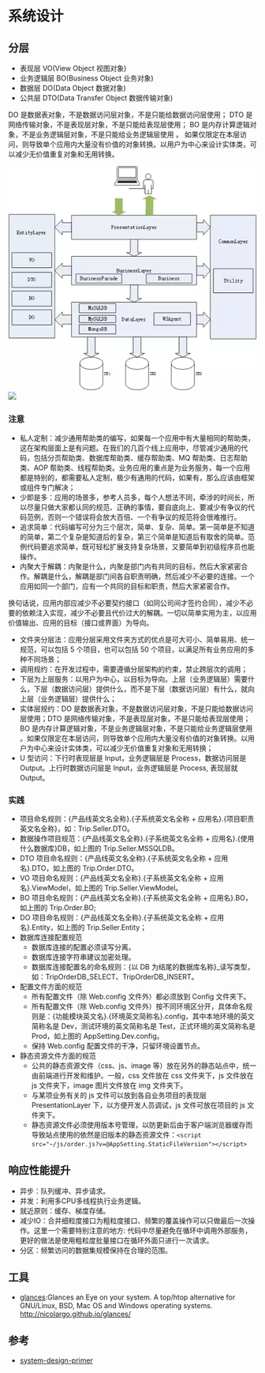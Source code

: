 # 系统设计

## 分层

* 表现层 VO(View Object 视图对象)
* 业务逻辑层 BO(Business Object 业务对象)
* 数据层 DO(Data Object 数据对象)
* 公共层 DTO(Data Transfer Object 数据传输对象)

DO 是数据表对象，不是数据访问层对象，不是只能给数据访问层使用；
DTO 是网络传输对象，不是表现层对象，不是只能给表现层使用；
BO 是内存计算逻辑对象，不是业务逻辑层对象，不是只能给业务逻辑层使用 。
如果仅限定在本层访问，则导致单个应用内大量没有价值的对象转换。以用户为中心来设计实体类，可以减少无价值重复对象和无用转换。

![](../_static/layer_archetect.png)
![](../_static/layer_info.png)

### 注意

* 私人定制：减少通用帮助类的编写，如果每一个应用中有大量相同的帮助类，这在架构层面上是有问题。在我们的几百个线上应用中，尽管减少通用的代码，包括分页帮助类、数据库帮助类、缓存帮助类、MQ 帮助类、日志帮助类、AOP 帮助类、线程帮助类。业务应用的重点是为业务服务，每一个应用都是特别的，都需要私人定制，极少有通用的代码，如果有，那么应该由框架或组件专门解决；
* 少即是多：应用的场景多，参考人员多，每个人想法不同，牵涉的时间长，所以尽量只做大家都认同的规范、正确的事情，要自底向上、要减少有争议的代码范例，否则一个错误将会放大百倍、一个有争议的规范将会很难推行。
* 追求简单：代码编写可分为三个层次，简单、复杂、简单。第一简单是不知道的简单，第二个复杂是知道后的复杂，第三个简单是知道后有取舍的简单。范例代码要追求简单，既可轻松扩展支持复杂场景，又要简单到初级程序员也能操作。
* 内聚大于解耦：内聚是什么，内聚是部门内有共同的目标，然后大家紧密合作。解耦是什么，解耦是部门间各自职责明确，然后减少不必要的连接。一个应用如同一个部门，应有一个共同的目标和职责，然后大家紧密合作。

换句话说，应用内部应减少不必要契约接口（如同公司间才签约合同），减少不必要的依赖注入实现，减少不必要且代价过大的解耦。一切以简单实用为主，以应用价值输出、应用的目标（接口或界面）为导向。

* 文件夹分层法：应用分层采用文件夹方式的优点是可大可小、简单易用、统一规范，可以包括 5 个项目，也可以包括 50 个项目，以满足所有业务应用的多种不同场景；
* 调用规约：在开发过程中，需要遵循分层架构的约束，禁止跨层次的调用；
* 下层为上层服务：以用户为中心，以目标为导向。上层（业务逻辑层）需要什么，下层（数据访问层）提供什么，而不是下层（数据访问层）有什么，就向上层（业务逻辑层）提供什么；
* 实体层规约：DO 是数据表对象，不是数据访问层对象，不是只能给数据访问层使用；DTO 是网络传输对象，不是表现层对象，不是只能给表现层使用；BO 是内存计算逻辑对象，不是业务逻辑层对象，不是只能给业务逻辑层使用 。如果仅限定在本层访问，则导致单个应用内大量没有价值的对象转换。以用户为中心来设计实体类，可以减少无价值重复对象和无用转换；
* U 型访问：下行时表现层是 Input，业务逻辑层是 Process，数据访问层是 Output。上行时数据访问层是 Input，业务逻辑层是 Process,  表现层就 Output。

### 实践

* 项目命名规则：{产品线英文名全称}.{子系统英文名全称 + 应用名}.{项目职责英文名全称}，如：Trip.Seller.DTO。
* 数据操作项目规范：{产品线英文名全称}.{子系统英文名全称 + 应用名}.{使用什么数据库}DB，如上图的 Trip.Seller.MSSQLDB。
* DTO 项目命名规则：{产品线英文名全称}.{子系统英文名全称 + 应用名}.DTO，如上图的 Trip.Order.DTO。
* VO 项目命名规则：{产品线英文名全称}.{子系统英文名全称 + 应用名}.ViewModel，如上图的 Trip.Seller.ViewModel。
* BO 项目命名规则：{产品线英文名全称}.{子系统英文名全称 + 应用名}.BO，如上图的 Trip.Order.BO;
* DO 项目命名规则：{产品线英文名全称}.{子系统英文名全称 + 应用名}.Entity，如上图的 Trip.Seller.Entity；
* 数据库连接配置规范
  - 数据库连接的配置必须读写分离。
  - 数据库连接字符串建议加密处理。
  - 数据库连接配置名的命名规则：{以 DB 为结尾的数据库名称}_读写类型，如：TripOrderDB_SELECT、TripOrderDB_INSERT。
* 配置文件方面的规范
  - 所有配置文件（除 Web.config 文件外）都必须放到 Config 文件夹下。
  - 所有配置文件（除 Web.config 文件外）按不同环境区分开，具体命名规则是：{功能模块英文名}.{环境英文简称名}.config，其中本地环境的英文简称名是 Dev，测试环境的英文简称名是 Test，正式环境的英文简称名是 Prod，如上图的 AppSetting.Dev.config。
  - 保持 Web.config 配置文件的干净，只留环境设置节点。
* 静态资源文件方面的规范
  - 公共的静态资源文件（css、js、image 等）放在另外的静态站点中，统一由前端进行开发和维护。一般，css 文件放在 css 文件夹下，js 文件放在 js 文件夹下，image 图片文件放在 img 文件夹下。
  - 与某项业务有关的 js 文件可以放到各自业务项目的表现层 PresentationLayer 下，以方便开发人员调试，js 文件可放在项目的 js 文件夹下。
  - 静态资源文件必须使用版本号管理，以防更新后由于客户端浏览器缓存而导致站点使用的依然是旧版本的静态资源文件：`<script src="~/js/order.js?v=@AppSetting.StaticFileVersion"></script>`

## 响应性能提升

* 异步：队列缓冲、异步请求。
* 并发：利用多CPU多线程执行业务逻辑。
* 就近原则：缓存、梯度存储。
* 减少IO：合并细粒度接口为粗粒度接口、频繁的覆盖操作可以只做最后一次操作。这里一个需要特别注意的地方: 代码中尽量避免在循环中调用外部服务，更好的做法是使用粗粒度批量接口在循环外面只进行一次请求。
* 分区：频繁访问的数据集规模保持在合理的范围。

## 工具

* [glances](https://github.com/nicolargo/glances):Glances an Eye on your system. A top/htop alternative for GNU/Linux, BSD, Mac OS and Windows operating systems. <http://nicolargo.github.io/glances/>

## 参考

* [system-design-primer](https://github.com/donnemartin/system-design-primer)
